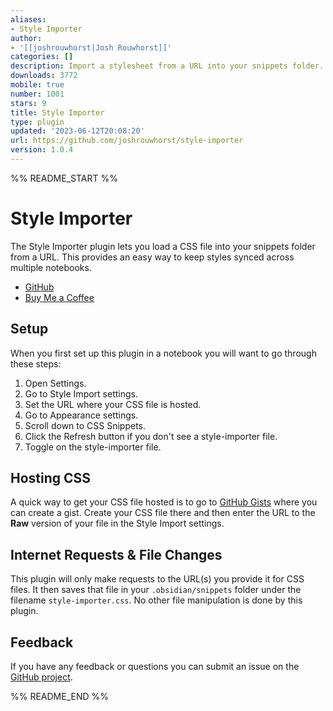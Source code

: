 ```yaml
---
aliases:
- Style Importer
author:
- '[[joshrouwhorst|Josh Rouwhorst]]'
categories: []
description: Import a stylesheet from a URL into your snippets folder.
downloads: 3772
mobile: true
number: 1001
stars: 9
title: Style Importer
type: plugin
updated: '2023-06-12T20:08:20'
url: https://github.com/joshrouwhorst/style-importer
version: 1.0.4
---
```


%% README_START %%

# Style Importer

The Style Importer plugin lets you load a CSS file into your snippets folder from a URL. This provides an easy way to keep styles synced across multiple notebooks.

- [GitHub](https://github.com/joshrouwhorst/style-importer)
- [Buy Me a Coffee](https://buymeacoffee.com/joshrouwhorst)

## Setup

When you first set up this plugin in a notebook you will want to go through these steps:

1. Open Settings.
2. Go to Style Import settings.
3. Set the URL where your CSS file is hosted.
4. Go to Appearance settings.
5. Scroll down to CSS Snippets.
6. Click the Refresh button if you don't see a style-importer file.
7. Toggle on the style-importer file.

## Hosting CSS

A quick way to get your CSS file hosted is to go to [GitHub Gists](https://gist.github.com) where you can create a gist. Create your CSS file there and then enter the URL to the **Raw** version of your file in the Style Import settings.

## Internet Requests & File Changes

This plugin will only make requests to the URL(s) you provide it for CSS files. It then saves that file in your `.obsidian/snippets` folder under the filename `style-importer.css`. No other file manipulation is done by this plugin.

## Feedback
If you have any feedback or questions you can submit an issue on the [GitHub project](https://github.com/joshrouwhorst/style-importer/issues).


%% README_END %%